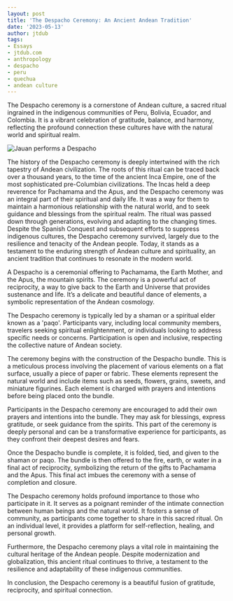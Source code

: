 ```yaml
---
layout: post
title: 'The Despacho Ceremony: An Ancient Andean Tradition'
date: '2023-05-13'
author: jtdub
tags:
- Essays
- jtdub.com
- anthropology
- despacho
- peru
- quechua
- andean culture
---
```


The Despacho ceremony is a cornerstone of Andean culture, a sacred ritual ingrained in the indigenous communities of Peru, Bolivia, Ecuador, and Colombia. It is a vibrant celebration of gratitude, balance, and harmony, reflecting the profound connection these cultures have with the natural world and spiritual realm.

![Jauan performs a Despacho](https://imagedelivery.net/KfNXtSV3XH0tLyWKv3PbRw/608dbbd1-a69b-4d52-850f-d32fdd42d000/public)

The history of the Despacho ceremony is deeply intertwined with the rich tapestry of Andean civilization. The roots of this ritual can be traced back over a thousand years, to the time of the ancient Inca Empire, one of the most sophisticated pre-Columbian civilizations. The Incas held a deep reverence for Pachamama and the Apus, and the Despacho ceremony was an integral part of their spiritual and daily life. It was a way for them to maintain a harmonious relationship with the natural world, and to seek guidance and blessings from the spiritual realm. The ritual was passed down through generations, evolving and adapting to the changing times. Despite the Spanish Conquest and subsequent efforts to suppress indigenous cultures, the Despacho ceremony survived, largely due to the resilience and tenacity of the Andean people. Today, it stands as a testament to the enduring strength of Andean culture and spirituality, an ancient tradition that continues to resonate in the modern world.

A Despacho is a ceremonial offering to Pachamama, the Earth Mother, and the Apus, the mountain spirits. The ceremony is a powerful act of reciprocity, a way to give back to the Earth and Universe that provides sustenance and life. It’s a delicate and beautiful dance of elements, a symbolic representation of the Andean cosmology.

The Despacho ceremony is typically led by a shaman or a spiritual elder known as a 'paqo'. Participants vary, including local community members, travelers seeking spiritual enlightenment, or individuals looking to address specific needs or concerns. Participation is open and inclusive, respecting the collective nature of Andean society.

The ceremony begins with the construction of the Despacho bundle. This is a meticulous process involving the placement of various elements on a flat surface, usually a piece of paper or fabric. These elements represent the natural world and include items such as seeds, flowers, grains, sweets, and miniature figurines. Each element is charged with prayers and intentions before being placed onto the bundle.

Participants in the Despacho ceremony are encouraged to add their own prayers and intentions into the bundle. They may ask for blessings, express gratitude, or seek guidance from the spirits. This part of the ceremony is deeply personal and can be a transformative experience for participants, as they confront their deepest desires and fears.

Once the Despacho bundle is complete, it is folded, tied, and given to the shaman or paqo. The bundle is then offered to the fire, earth, or water in a final act of reciprocity, symbolizing the return of the gifts to Pachamama and the Apus. This final act imbues the ceremony with a sense of completion and closure.

The Despacho ceremony holds profound importance to those who participate in it. It serves as a poignant reminder of the intimate connection between human beings and the natural world. It fosters a sense of community, as participants come together to share in this sacred ritual. On an individual level, it provides a platform for self-reflection, healing, and personal growth.

Furthermore, the Despacho ceremony plays a vital role in maintaining the cultural heritage of the Andean people. Despite modernization and globalization, this ancient ritual continues to thrive, a testament to the resilience and adaptability of these indigenous communities.

In conclusion, the Despacho ceremony is a beautiful fusion of gratitude, reciprocity, and spiritual connection.

